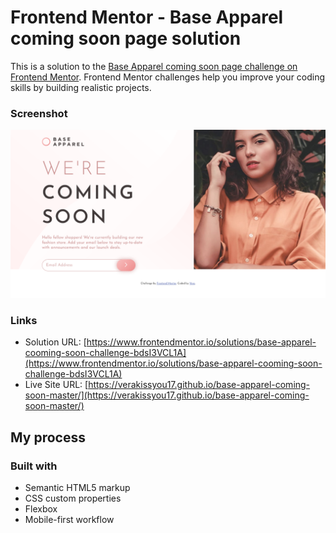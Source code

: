# Frontend Mentor - Base Apparel coming soon page solution

This is a solution to the [Base Apparel coming soon page challenge on Frontend Mentor](https://www.frontendmentor.io/challenges/base-apparel-coming-soon-page-5d46b47f8db8a7063f9331a0). Frontend Mentor challenges help you improve your coding skills by building realistic projects.

### Screenshot

![](./images/Firefox_Screenshot_2024-02-19T22-07-20.741Z.png)

### Links

- Solution URL: [https://www.frontendmentor.io/solutions/base-apparel-cooming-soon-challenge-bdsI3VCL1A](https://www.frontendmentor.io/solutions/base-apparel-cooming-soon-challenge-bdsI3VCL1A)
- Live Site URL: [https://verakissyou17.github.io/base-apparel-coming-soon-master/](https://verakissyou17.github.io/base-apparel-coming-soon-master/)

## My process

### Built with

- Semantic HTML5 markup
- CSS custom properties
- Flexbox
- Mobile-first workflow
